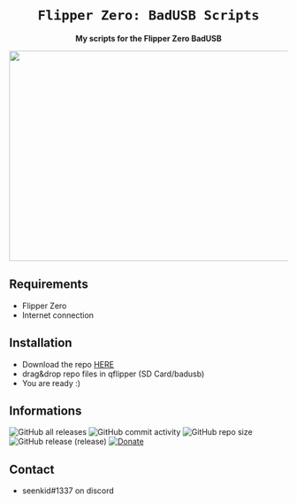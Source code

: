 
<div align="center">
  <h1><code>Flipper Zero: BadUSB Scripts</code></h1>
  <p>
    <strong>My scripts for the Flipper Zero BadUSB</strong>
  </p>
</div>

<img src="https://github.com/SeenKid/flipper-zero-bad-usb/blob/74e6f916bd71bdd2c597bbf4a6af268f3f95fc2a/utils/imgs/Z7KSHodItHk5UKKCgmWdP_badusb1.png" height="380" width="1050" >

## Requirements ##
- Flipper Zero
- Internet connection

## Installation ##
- Download the repo [HERE](https://github.com/SeenKid/flipper-zero-bad-usb/releases/tag/1.0)
- drag&drop repo files in qflipper (SD Card/badusb)
- You are ready :)

## Informations ##
![GitHub all releases](https://img.shields.io/github/downloads/SeenKid/flipper-zero-bad-usb/total?logo=GitHub) 
![GitHub commit activity](https://img.shields.io/github/commit-activity/w/SeenKid/flipper-zero-bad-usb) 
![GitHub repo size](https://img.shields.io/github/repo-size/SeenKid/flipper-zero-bad-usb) 
![GitHub release (release)](https://img.shields.io/github/v/release/SeenKid/flipper-zero-bad-usb?include_prereleases)
[![Donate](https://img.shields.io/badge/Donate-PayPal-green.svg)](https://www.paypal.com/cgi-bin/webscr?cmd=_donations&business=yann.berlemont@protonmail.ch&lc=US&no_note=0&item_name=Thank+you+for+suppporting+SeenKid's+Github+Project.&cn=&curency_code=EUR&bn=PP-DonationsBF:btn_donateCC_LG.gif:NonHosted)

## Contact ##
- seenkid#1337 on discord
